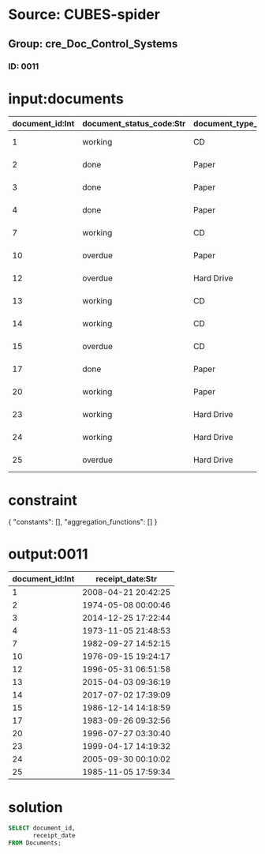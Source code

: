 # Source: CUBES-spider
## Group: cre_Doc_Control_Systems
### ID: 0011

# input:documents

| document_id:Int | document_status_code:Str | document_type_code:Str | shipping_agent_code:Str | receipt_date:Str | receipt_number:Str | other_details:Str |
|---|---|---|---|---|---|---|
| 1 | working | CD | UP | 2008-04-21 20:42:25 | 19 | z |
| 2 | done | Paper | US | 1974-05-08 00:00:46 | 34 | h |
| 3 | done | Paper | UP | 2014-12-25 17:22:44 | 93 | h |
| 4 | done | Paper | US | 1973-11-05 21:48:53 | 80 | q |
| 7 | working | CD | SH | 1982-09-27 14:52:15 | 61 | w |
| 10 | overdue | Paper | UP | 1976-09-15 19:24:17 | 8 | m |
| 12 | overdue | Hard Drive | US | 1996-05-31 06:51:58 | 69 | n |
| 13 | working | CD | UP | 2015-04-03 09:36:19 | 79 | y |
| 14 | working | CD | FE | 2017-07-02 17:39:09 | 117 | u |
| 15 | overdue | CD | UP | 1986-12-14 14:18:59 | 37 | r |
| 17 | done | Paper | FE | 1983-09-26 09:32:56 | 55 | p |
| 20 | working | Paper | UP | 1996-07-27 03:30:40 | 189 | x |
| 23 | working | Hard Drive | FE | 1999-04-17 14:19:32 | 124 | b |
| 24 | working | Hard Drive | FE | 2005-09-30 00:10:02 | 114 | j |
| 25 | overdue | Hard Drive | AL | 1985-11-05 17:59:34 | 83 | u |

# constraint

{
  "constants": [],
  "aggregation_functions": []
}

# output:0011

| document_id:Int | receipt_date:Str |
|---|---|
| 1 | 2008-04-21 20:42:25 |
| 2 | 1974-05-08 00:00:46 |
| 3 | 2014-12-25 17:22:44 |
| 4 | 1973-11-05 21:48:53 |
| 7 | 1982-09-27 14:52:15 |
| 10 | 1976-09-15 19:24:17 |
| 12 | 1996-05-31 06:51:58 |
| 13 | 2015-04-03 09:36:19 |
| 14 | 2017-07-02 17:39:09 |
| 15 | 1986-12-14 14:18:59 |
| 17 | 1983-09-26 09:32:56 |
| 20 | 1996-07-27 03:30:40 |
| 23 | 1999-04-17 14:19:32 |
| 24 | 2005-09-30 00:10:02 |
| 25 | 1985-11-05 17:59:34 |

# solution

```sql
SELECT document_id,
       receipt_date
FROM Documents;
```
